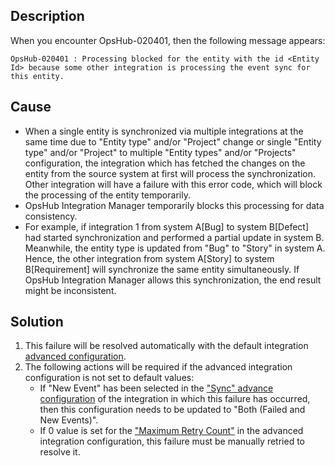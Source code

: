## Description

When you encounter OpsHub-020401, then the following message appears:

`OpsHub-020401 : Processing blocked for the entity with the id <Entity Id> because some other integration is processing the event sync for this entity.`

## Cause
* When a single entity is synchronized via multiple integrations at the same time due to "Entity type" and/or "Project" change or single "Entity type" and/or "Project" to multiple "Entity types" and/or "Projects" configuration, the integration which has fetched the changes on the entity from the source system at first will process the synchronization. Other integration will have a failure with this error code, which will block the processing of the entity temporarily.
* OpsHub Integration Manager temporarily blocks this processing for data consistency.
* For example, if integration 1 from system A\[Bug] to system B\[Defect] had started synchronization and performed a partial update in system B. Meanwhile, the entity type is updated from "Bug" to "Story" in system A. Hence, the other integration from system A\[Story] to system B\[Requirement] will synchronize the same entity simultaneously. If OpsHub Integration Manager allows this synchronization, the end result might be inconsistent.

## Solution
1. This failure will be resolved automatically with the default integration [advanced configuration](../../../../integrate/integration-configuration.md#advance-settings).
2. The following actions will be required if the advanced integration configuration is not set to default values:  
   - If "New Event" has been selected in the ["Sync" advance configuration](../../../../integrate/integration-configuration.md#sync-new-failed-or-both-events) of the integration in which this failure has occurred, then this configuration needs to be updated to "Both (Failed and New Events)".  
   - If 0 value is set for the ["Maximum Retry Count"](../../../../integrate/integration-configuration.md#maximum-retry-count) in the advanced integration configuration, this failure must be manually retried to resolve it.
